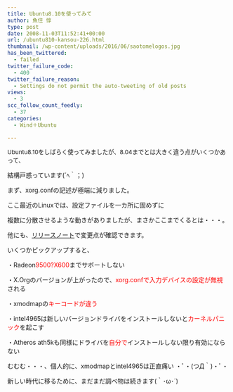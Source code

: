 ```yaml
---
title: Ubuntu8.10を使ってみて
author: 魚住 惇
type: post
date: 2008-11-03T11:52:41+00:00
url: /ubuntu810-kansou-226.html
thumbnail: /wp-content/uploads/2016/06/saotomelogos.jpg
has_been_twittered:
  - failed
twitter_failure_code:
  - 400
twitter_failure_reason:
  - Settings do not permit the auto-tweeting of old posts
views:
  - 3
scc_follow_count_feedly:
  - 37
categories:
  - Wind＋Ubuntu

---
```

<span style="font-size: 10pt;">Ubuntu8.10をしばらく使ってみましたが、8.04までとは大きく違う点がいくつかあって、 </span>

結構戸惑っています(´ﾍ｀；)

<!--more-->

まず、xorg.confの記述が極端に減りました。</p> 

ここ最近のLinuxでは、設定ファイルを一カ所に固めずに

複数に分散させるような動きがありましたが、まさかここまでくるとは・・・。</p> 

他にも、[リリースノート][1]で変更点が確認できます。</p> 

いくつかピックアップすると、

・Radeon<span style="color: red;">9500?X600</span>までサポートしない

・X.Orgのバージョンが上がったので、<span style="color: red;">xorg.confで入力デバイスの設定が無視</span>される

・xmodmapの<span style="color: red;">キーコードが違う</span>

・intel4965は新しいバージョンドライバをインストールしないと<span style="color: red;">カーネルパニック</span>を起こす

・Atheros ath5kも同様にドライバを<span style="color: red;">自分で</span>インストールしない限り有効にならない</p> 

むむむ・・・、個人的に、xmodmapとintel4965は正直痛い ・ﾟ・(つД｀)・ﾟ・</p> 

新しい時代に移るために、まだまだ調べ物は続きます(｀･ω･´)

 [1]: https://wiki.ubuntu.com/IntrepidReleaseNotes/ja